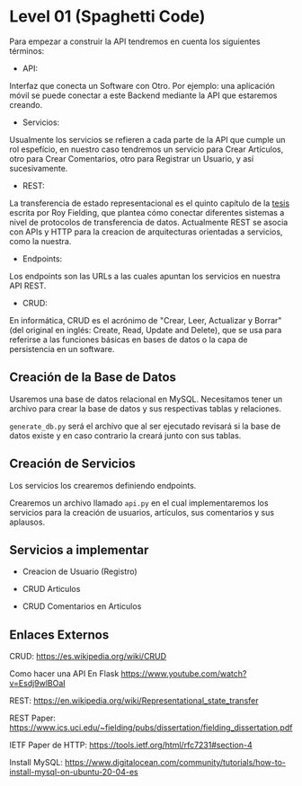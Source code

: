 # Level 01 (Spaghetti Code)

Para empezar a construir la API tendremos en cuenta los siguientes términos:

* API:

Interfaz que conecta un Software con Otro. Por ejemplo: una aplicación móvil se puede conectar a este Backend mediante la API que estaremos creando.

* Servicios:

Usualmente los servicios se refieren a cada parte de la API que cumple un rol espefício, en nuestro caso tendremos un servicio para Crear Artículos, otro para Crear Comentarios, otro para Registrar un Usuario, y así sucesivamente.

* REST:

La transferencia de estado representacional es el quinto capítulo de la [tesis](https://www.ics.uci.edu/~fielding/pubs/dissertation/top.htm) escrita por Roy Fielding, que plantea cómo conectar diferentes sistemas a nivel de protocolos de transferencia de datos. Actualmente REST se asocia con APIs y HTTP para la creacion de arquitecturas orientadas a servicios, como la nuestra.

* Endpoints:

Los endpoints son las URLs a las cuales apuntan los servicios en nuestra API REST.

* CRUD:

En informática, CRUD es el acrónimo de "Crear, Leer, Actualizar y Borrar" (del original en inglés: Create, Read, Update and Delete), que se usa para referirse a las funciones básicas en bases de datos o la capa de persistencia en un software.


## Creación de la Base de Datos

Usaremos una base de datos relacional en MySQL. Necesitamos tener un archivo para crear la base de datos y sus respectivas tablas y relaciones.

`generate_db.py` será el archivo que al ser ejecutado revisará si la base de datos existe y en caso contrario la creará junto con sus tablas.

## Creación de Servicios

Los servicios los crearemos definiendo endpoints.

Crearemos un archivo llamado `api.py` en el cual implementaremos los servicios para la creación de usuarios, artículos, sus comentarios y sus aplausos.

## Servicios a implementar

* Creacion de Usuario (Registro)

* CRUD Articulos

* CRUD Comentarios en Articulos

## Enlaces Externos

CRUD: https://es.wikipedia.org/wiki/CRUD

Como hacer una API En Flask https://www.youtube.com/watch?v=Esdj9wlBOaI

REST: https://en.wikipedia.org/wiki/Representational_state_transfer

REST Paper: https://www.ics.uci.edu/~fielding/pubs/dissertation/fielding_dissertation.pdf

IETF Paper de HTTP: https://tools.ietf.org/html/rfc7231#section-4

Install MySQL: https://www.digitalocean.com/community/tutorials/how-to-install-mysql-on-ubuntu-20-04-es
